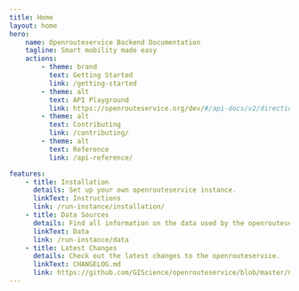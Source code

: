 ```yaml
---
title: Home
layout: home
hero:
    name: Openrouteservice Backend Documentation
    tagline: Smart mobility made easy
    actions:
        - theme: brand
          text: Getting Started
          link: /getting-started
        - theme: alt
          text: API Playground
          link: https://openrouteservice.org/dev/#/api-docs/v2/directions/{profile}/post
        - theme: alt
          text: Contributing
          link: /contributing/
        - theme: alt
          text: Reference
          link: /api-reference/

features:
    - title: Installation
      details: Set up your own openrouteservice instance.
      linkText: Instructions
      link: /run-instance/installation/
    - title: Data Sources
      details: Find all information on the data used by the openrouteservice here.
      linkText: Data
      link: /run-instance/data
    - title: Latest Changes
      details: Check out the latest changes to the openrouteservice.
      linkText: CHANGELOG.md
      link: https://github.com/GIScience/openrouteservice/blob/master/CHANGELOG.md
---
```


